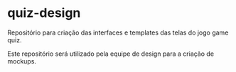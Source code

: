 # quiz-design
Repositório para criação das interfaces e templates das telas do jogo game quiz.

Este repositório será utilizado pela equipe de design para a criação de mockups.
